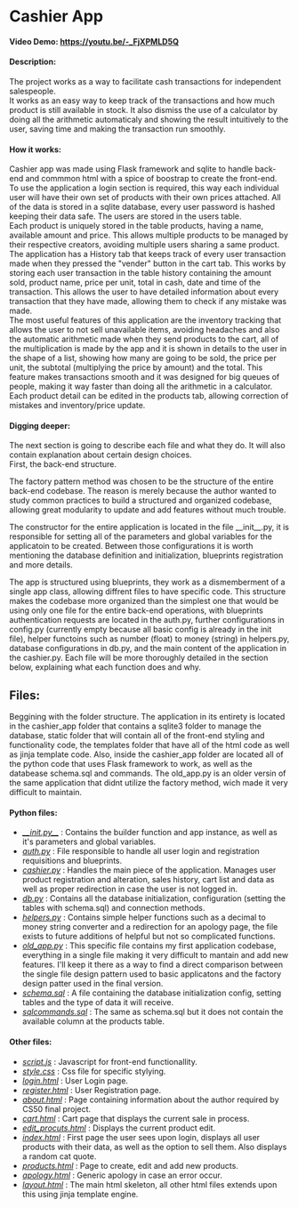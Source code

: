 # Cashier App
#### Video Demo:  <https://youtu.be/-_FjXPMLD5Q>

#### Description:

The project works as a way to facilitate cash transactions for independent salespeople.  
It works as an easy way to keep track of the transactions and how much product is still available in stock. It also dismiss the use of a calculator by doing all the arithmetic automaticaly and showing the result intuitively to the user, saving time and making the transaction run smoothly.  

#### How it works:

Cashier app was made using Flask framework and sqlite to handle back-end and commmon html with a spice of boostrap to create the front-end.  
To use the application a login section is required, this way each individual user will have their own set of products with their own prices attached. All of the data is stored in a sqlite database, every user password is hashed keeping their data safe. The users are stored in the users table.  
Each product is uniquely stored in the table products, having a name, available amount and price. This allows multiple products to be managed by their respective creators, avoiding multiple users sharing a same product.  
The application has a History tab that keeps track of every user transaction made when they pressed the "vender" button in the cart tab. This works by storing each user transaction in the table history containing the amount sold, product name, price per unit, total in cash, date and time of the transaction. This allows the user to have detailed information about every transaction that they have made, allowing them to check if any mistake was made.  
The most useful features of this application are the inventory tracking that allows the user to not sell unavailable items, avoiding headaches and also the automatic arithmetic made when they send products to the cart, all of the multiplication is made by the app and it is shown in details to the user in the shape of a list, showing how many are going to be sold, the price per unit, the subtotal (multiplying the price by amount) and the total. This feature makes transactions smooth and it was designed for big queues of people, making it way faster than doing all the arithmetic in a calculator.  
Each product detail can be edited in the products tab, allowing correction of mistakes and inventory/price update.

#### Digging deeper:

The next section is going to describe each file and what they do. It will also contain explanation about certain design choices.  
First, the back-end structure.  

The factory pattern method was chosen to be the structure of the entire back-end codebase. The reason is merely because the author wanted to study common practices to build a structured and organized codebase, allowing great modularity to update and add features without much trouble.   

The constructor for the entire application is located in the file \_\_init\_\_.py, it is responsible for setting all of the parameters and global variables for the applicatoin to be created.  Between those configurations it is worth mentioning the database definition and initialization, blueprints registration and more details.  

The app is structured using blueprints, they work as a dismemberment of a single app class, allowing diffrent files to have specific code. This structure makes the codebase more organized than the simplest one that would be using only one file for the entire back-end operations, with blueprints authentication requests are located in the auth.py, further configurations in config.py (currently empty because all basic config is already in the init file), helper functoins such as number (float) to money (string) in helpers.py, database configurations in db.py, and the main content of the application in the cashier.py. Each file will be more thoroughly detailed in the section below, explaining what each function does and why.  

## Files:

Beggining with the folder structure. The application in its entirety is located in the cashier_app folder that contains a sqlite3 folder to manage the database, static folder that will contain all of the front-end styling and functionality code, the templates folder that have all of the html code as well as jinja template code. Also, inside the cashier_app folder are located all of the python code that uses Flask framework to work, as well as the databease schema.sql and commands. The old_app.py is an older versin of the same application that didnt utilize the factory method, wich made it very difficult to maintain.  

#### Python files:

- *[\_\_init.py\_\_](__init__.py)* : Contains the builder function and app instance, as well as it's parameters and global variables.
- *[auth.py](auth.py)* : File responsible to handle all user login and registration requisitions and blueprints.
- *[cashier.py](cashier.py)* : Handles the main piece of the application. Manages user product registration and alteration, sales history, cart list and data as well as proper redirection in case the user is not logged in.
- [*db.py*](config.py) : Contains all the database initialization, configuration (setting the tables with schema.sql) and connection methods.
- [*helpers.py*](helpers.py) : Contains simple helper functions such as a decimal to money string converter and a redirection for an apology page, the file exists to future additions of helpful but not so complicated functions.
- [*old_app.py*](old_app.py) : This specific file contains my first application codebase, everything in a single file making it very difficult to mantain and add new features. I'll keep it there as a way to find a direct comparison between the single file design pattern used to basic applicatons and the factory design patter used in the final version.
- [*schema.sql*](schema.sql) : A file containing the database initialization config, setting tables and the type of data it will receive.
- [*sqlcommands.sql*](sqlcommands.sql) : The same as schema.sql but it does not contain the available column at the products table.

#### Other files:

- [*script.js*](script.js) : Javascript for front-end functionallity.
- [*style.css*](style.css) : Css file for specific stylying.
- [*login.html*](/cashier_app/templates/auth/login.html) : User Login page.
- [*register.html*](/cashier_app/templates/auth/register.html) : User Registration page.
- [*about.html*](/cashier_app/templates/cashier/about.html) : Page containing information about the author required by CS50 final project.
- [*cart.html*](/cashier_app/templates/cashier/cart.html) : Cart page that displays the current sale in process.
- [*edit_procuts.html*](/cashier_app/templates/cashier/edit_procuts.html) : Displays the current product edit.
- [*index.html*](/cashier_app/templates/cashier/index.html) : First page the user sees upon login, displays all user products with their data, as well as the option to sell them. Also displays a random cat quote.
- [*products.html*](/cashier_app/templates/cashier/products.html) : Page to create, edit and add new products.
- [*apology.html*](/cashier_app/templates/apology.html) : Generic apology in case an error occur.
- [*layout.html*](/cashier_app/templates/layout.html) : The main html skeleton, all other html files extends upon this using jinja template engine.





 